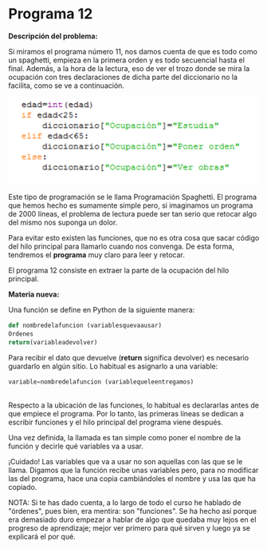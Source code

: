 
# Programa 12

**Descripción del problema:**

Si miramos el programa número 11, nos damos cuenta de que es todo como un spaghetti, empieza en la primera orden y es todo secuencial hasta el final. Además, a la hora de la lectura, eso de ver el trozo donde se mira la ocupación con tres declaraciones de dicha parte del diccionario no la facilita, como se ve a continuación.



![](img/14a.png)

Este tipo de programación se le llama Programación Spaghetti. El programa que hemos hecho es sumamente simple pero, si imaginamos un programa de 2000 líneas, el problema de lectura puede ser tan serio que retocar algo del mismo nos suponga un dolor.

Para evitar esto existen las funciones, que no es otra cosa que sacar código del hilo principal para llamarlo cuando nos convenga. De esta forma, tendremos el **programa** muy claro para leer y retocar.

El programa 12 consiste en extraer la parte de la ocupación del hilo principal.

**Materia nueva:**

Una función se define en Python de la siguiente manera:
```python
def nombredelafuncion (variablesquevaausar)
Ordenes
return(variableadevolver)
```


Para recibir el dato que devuelve (**return** significa devolver) es necesario guardarlo en algún sitio. Lo habitual es asignarlo a una variable:
```python
variable=nombredelafuncion (variablequeleentregamos)
```
<br />Respecto a la ubicación de las funciones, lo habitual es declararlas antes de que empiece el programa. Por lo tanto, las primeras líneas se dedican a escribir funciones y el hilo principal del programa viene después.

Una vez definida, la llamada es tan simple como poner el nombre de la función y decirle qué variables va a usar.

¡Cuidado! Las variables que va a usar no son aquellas con las que se le llama. Digamos que la función recibe unas variables pero, para no modificar las del programa, hace una copia cambiándoles el nombre y usa las que ha copiado.

NOTA: Si te has dado cuenta, a lo largo de todo el curso he hablado de "órdenes", pues bien, era mentira: son "funciones". Se ha hecho así porque era demasiado duro empezar a hablar de algo que quedaba muy lejos en el progreso de aprendizaje; mejor ver primero para qué sirven y luego ya se explicará el por qué.

